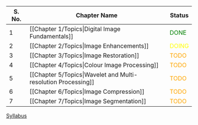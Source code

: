 

| S. No. | Chapter Name                                                  | Status                                  |
| ------ | ------------------------------------------------------------- | --------------------------------------- |
| 1      | [[Chapter 1/Topics\|Digital Image Fundamentals]]              | <font style="color:GREEN">DONE</font>   |
| 2      | [[Chapter 2/Topics\|Image Enhancements]]                      | <font style="color:yellow">DOING</font> |
| 3      | [[Chapter 3/Topics\|Image Restoration]]                       | <font style="color:orange">TODO</font>  |
| 4      | [[Chapter 4/Topics\|Colour Image Processing]]                 | <font style="color:orange">TODO</font>  |
| 5      | [[Chapter 5/Topics\|Wavelet and Multi-resolution Processing]] | <font style="color:orange">TODO</font>  |
| 6      | [[Chapter 6/Topics\|Image Compression]]                       | <font style="color:orange">TODO</font>  |
| 7      | [[Chapter 7/Topics\|Image Segmentation]]                      | <font style="color:orange">TODO</font>  |

[Syllabus](https://drive.google.com/file/d/1WLWXAu4DEZb8TgG0cd4d_u-S5K5Ey5Y5/view)
